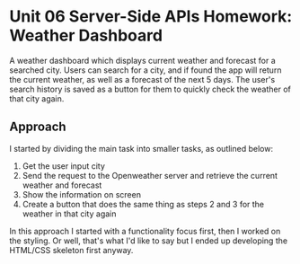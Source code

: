 # Unit 06 Server-Side APIs Homework: Weather Dashboard
A weather dashboard which displays current weather and forecast for a searched city. Users can search for a city, and if found the app will return the current weather, as well as a forecast of the next 5 days. The user's search history is saved as a button for them to quickly check the weather of that city again.

## Approach
I started by dividing the main task into smaller tasks, as outlined below:
1. Get the user input city
2. Send the request to the Openweather server and retrieve the current weather and forecast
3. Show the information on screen
4. Create a button that does the same thing as steps 2 and 3 for the weather in that city again

In this approach I started with a functionality focus first, then I worked on the styling. Or well, that's what I'd like to say but I ended up developing the HTML/CSS skeleton first anyway.